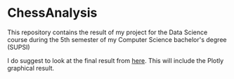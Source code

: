 # ChessAnalysis
This repository contains the result of my project for the Data Science course during the 5th semester of my Computer Science bachelor's degree (SUPSI)

I do suggest to look at the final result from [here](https://nbviewer.org/github/dlwlsns/ChessAnalysis/blob/main/chess.ipynb). This will include the Plotly graphical result.
